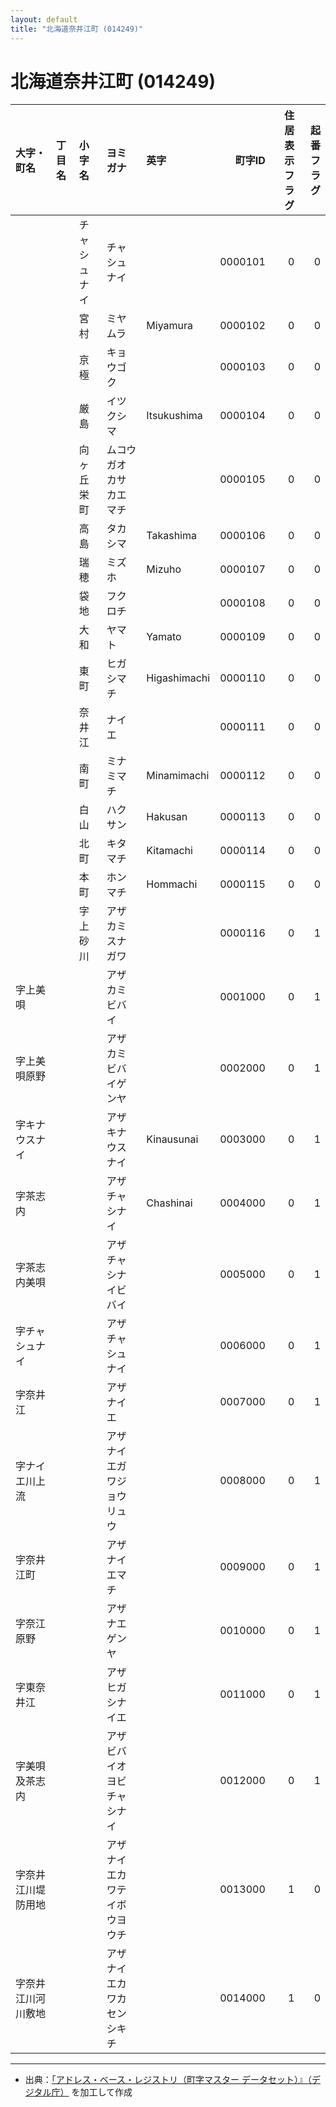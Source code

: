 ```yaml
---
layout: default
title: "北海道奈井江町 (014249)"
---
```


# 北海道奈井江町 (014249)

| 大字・町名 | 丁目名 | 小字名 | ヨミガナ | 英字 | 町字ID | 住居表示フラグ | 起番フラグ |
|:--------|:------|:------|:-----------------|:---------------------|--------:|----------:|--------:|
|  |  | チャシュナイ | チャシュナイ |  | 0000101 | 0 | 0 |
|  |  | 宮村 | ミヤムラ | Miyamura | 0000102 | 0 | 0 |
|  |  | 京極 | キョウゴク |  | 0000103 | 0 | 0 |
|  |  | 厳島 | イツクシマ | Itsukushima | 0000104 | 0 | 0 |
|  |  | 向ヶ丘栄町 | ムコウガオカサカエマチ |  | 0000105 | 0 | 0 |
|  |  | 高島 | タカシマ | Takashima | 0000106 | 0 | 0 |
|  |  | 瑞穂 | ミズホ | Mizuho | 0000107 | 0 | 0 |
|  |  | 袋地 | フクロチ |  | 0000108 | 0 | 0 |
|  |  | 大和 | ヤマト | Yamato | 0000109 | 0 | 0 |
|  |  | 東町 | ヒガシマチ | Higashimachi | 0000110 | 0 | 0 |
|  |  | 奈井江 | ナイエ |  | 0000111 | 0 | 0 |
|  |  | 南町 | ミナミマチ | Minamimachi | 0000112 | 0 | 0 |
|  |  | 白山 | ハクサン | Hakusan | 0000113 | 0 | 0 |
|  |  | 北町 | キタマチ | Kitamachi | 0000114 | 0 | 0 |
|  |  | 本町 | ホンマチ | Hommachi | 0000115 | 0 | 0 |
|  |  | 字上砂川 | アザカミスナガワ |  | 0000116 | 0 | 1 |
| 字上美唄 |  |  | アザカミビバイ |  | 0001000 | 0 | 1 |
| 字上美唄原野 |  |  | アザカミビバイゲンヤ |  | 0002000 | 0 | 1 |
| 字キナウスナイ |  |  | アザキナウスナイ | Kinausunai | 0003000 | 0 | 1 |
| 字茶志内 |  |  | アザチャシナイ | Chashinai | 0004000 | 0 | 1 |
| 字茶志内美唄 |  |  | アザチャシナイビバイ |  | 0005000 | 0 | 1 |
| 字チャシュナイ |  |  | アザチャシュナイ |  | 0006000 | 0 | 1 |
| 字奈井江 |  |  | アザナイエ |  | 0007000 | 0 | 1 |
| 字ナイエ川上流 |  |  | アザナイエガワジョウリュウ |  | 0008000 | 0 | 1 |
| 字奈井江町 |  |  | アザナイエマチ |  | 0009000 | 0 | 1 |
| 字奈江原野 |  |  | アザナエゲンヤ |  | 0010000 | 0 | 1 |
| 字東奈井江 |  |  | アザヒガシナイエ |  | 0011000 | 0 | 1 |
| 字美唄及茶志内 |  |  | アザビバイオヨビチャシナイ |  | 0012000 | 0 | 1 |
| 字奈井江川堤防用地 |  |  | アザナイエカワテイボウヨウチ |  | 0013000 | 1 | 0 |
| 字奈井江川河川敷地 |  |  | アザナイエカワカセンシキチ |  | 0014000 | 1 | 0 |

---

- 出典：[「アドレス・ベース・レジストリ（町字マスター データセット）』（デジタル庁）](https://www.digital.go.jp/policies/base_registry_address/) を加工して作成